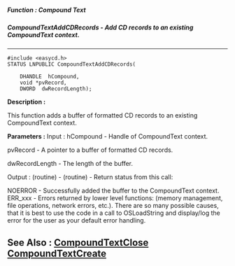##### Function : Compound Text
##### CompoundTextAddCDRecords - Add CD records to an existing CompoundText context.
---
```
#include <easycd.h>
STATUS LNPUBLIC CompoundTextAddCDRecords(

	DHANDLE  hCompound,
	void *pvRecord,
	DWORD  dwRecordLength);
```
**Description :**

This function adds a buffer of formatted CD records to an existing CompoundText 
context.

**Parameters :**
Input :
hCompound  -  Handle of CompoundText context.

pvRecord  -  A pointer to a buffer of formatted CD records.

dwRecordLength  -  The length of the buffer.

Output :
(routine)  -  (routine)  -    Return status from this call: 

NOERROR - Successfully added the buffer to the CompoundText context.
ERR_xxx - Errors returned by lower level functions: (memory management, file operations, network errors, etc.).  There are so many possible causes, that it is best to use the code in a call to OSLoadString and display/log the error for the user as your default error handling.



**See Also :**
[CompoundTextClose](/domino-c-api-docs/reference/Func/CompoundTextClose)
[CompoundTextCreate](/domino-c-api-docs/reference/Func/CompoundTextCreate)
---
